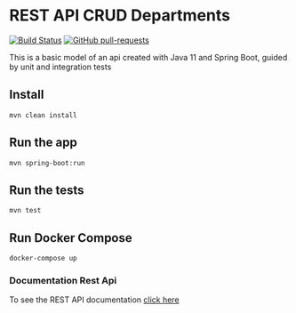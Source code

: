 # REST API CRUD Departments

[![Build Status](https://travis-ci.com/phelliperodrigues/departments-api-springboot.svg?branch=master)](https://travis-ci.com/phelliperodrigues/departments-api-springboot) 
[![GitHub pull-requests](https://img.shields.io/github/issues-pr/Naereen/StrapDown.js.svg)](https://github.com/phelliperodrigues/departments-api-springboot/pulls)

This is a basic model of an api created with Java 11 and Spring Boot, guided by unit and integration tests


## Install

    mvn clean install

## Run the app

    mvn spring-boot:run

## Run the tests

    mvn test

## Run Docker Compose

    docker-compose up

### Documentation Rest Api

To see the REST API documentation [click here](https://apirest-departments.herokuapp.com/swagger-ui.html)
